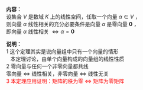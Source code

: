 **内容：**  
设集合 $V$ 是数域 $K$ 上的线性空间，任取一个向量 $\alpha\in V$ ，  
则向量 $\alpha$ 线性相关的充分必要条件是向量 $\alpha$ 是零向量 $\mathbf0$ ，  
即向量 $\alpha$ 线性相关 $\Leftrightarrow\alpha=\mathbf{0}$  
  
**说明：**  
1 这个定理其实是说向量组中只有一个向量的情形  
 $\enspace$ 本定理讨论，由单个向量构成的向量组的线性性质  
2 零向量与任何一个非零向量都共线  
零向量 $\Leftrightarrow$ 线性相关，非零向量 $\Leftrightarrow$ 线性无关  
<font color=red>3 本定理应用证明：矩阵的秩为零 $\Leftrightarrow$ 矩阵为零矩阵</font>  
